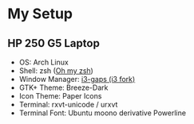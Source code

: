 # My Setup
## HP 250 G5 Laptop
- OS: Arch Linux
- Shell: zsh ([Oh my zsh](https://github.com/robbyrussell/oh-my-zsh "oh-my-zsh repo"))
- Window Manager: [i3-gaps (i3 fork)](https://github.com/Airblader/i3 "i3-gaps repo")
- GTK+ Theme: Breeze-Dark
- Icon Theme: Paper Icons
- Terminal: rxvt-unicode / urxvt
- Terminal Font: Ubuntu moono derivative Powerline

